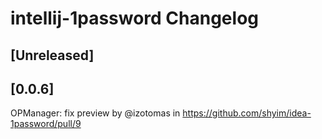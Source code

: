 <!-- Keep a Changelog guide -> https://keepachangelog.com -->

# intellij-1password Changelog

## [Unreleased]

## [0.0.6]
OPManager: fix preview by @izotomas in https://github.com/shyim/idea-1password/pull/9

